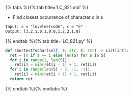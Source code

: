 {% tabs %}{% tab title='LC_821.md' %}

* Find closest occurrence of character c in s

```txt
Input: s = "loveleetcode", c = "e"
Output: [3,2,1,0,1,0,0,1,2,2,1,0]
```

{% endtab %}{% tab title='LC_821.py' %}

```py
def shortestToChar(self, S: str, C: str) -> List[int]:
  ret = [0 if s == C else len(S) for s in S]
  for i in range(1, len(S)):
    ret[i] = min(ret[i - 1] + 1, ret[i])
  for i in range(len(S) - 2, -1, -1):
    ret[i] = min(ret[i + 1] + 1, ret[i])
  return ret
```

{% endtab %}{% endtabs %}
